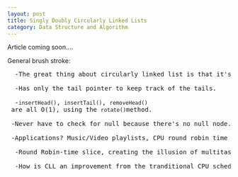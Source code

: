 ```yaml
---
layout: post
title: Singly Doubly Circularly Linked Lists
category: Data Structure and Algorithm
---
```


Article coming soon....

General brush stroke:

<pre>
  -The great thing about circularly linked list is that it's circular.

  -Has only the tail pointer to keep track of the tails.

  -<code>insertHead()</code>, <code>insertTail()</code>, <code>removeHead()</code> are all O(1), using the <code>rotate()</code>method.

 -Never have to check for null because there's no null node. Saves a ton of overhead time complexity if processing millions or billions of data.

 -Applications? Music/Video playlists, CPU round robin time sharing.

  -Round Robin-time slice, creating the illusion of multitasking for single core CPU

  -How is CLL an improvement from the tranditional CPU scheduler?
</pre>
